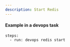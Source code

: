 ```yaml
---
description: Start Redis
---
```


#### Example in a devops task

    steps:
      - run: devops redis start

